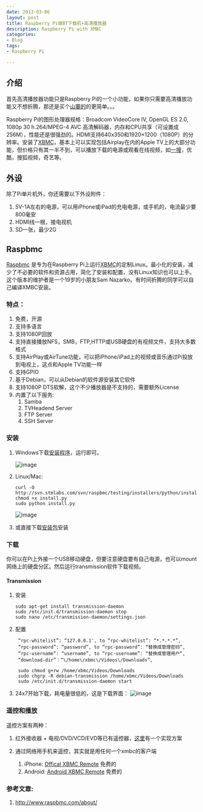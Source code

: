 ```yaml
---
date: 2013-03-06
layout: post
title: Raspberry Pi做BT下载机+高清播放器
description: Raspberry Pi with XMBC
categories:
- Blog
tags:
- Raspberry Pi

---
```


## 介绍

首先高清播放器功能只是Raspberry Pi的一个小功能，如果你只需要高清播放功能又不想折腾，那还是买个[山寨的](http://s.taobao.com/search?q=%B8%DF%C7%E5%B2%A5%B7%C5%C6%F7&commend=all&ssid=s5-e&search_type=item&sourceId=tb.index&initiative_id=tbindexz_20130306)的更简单。。。

Raspberry Pi的图形处理器规格：Broadcom VideoCore IV, OpenGL ES 2.0, 1080p 30 h.264/MPEG-4 AVC 高清解码器，内存和CPU共享（可设置成256M），性能还是很强劲的。HDMI支持640x350和1920×1200（1080P）的分辨率。安装了[XBMC](http://xbmc.org)，基本上可以实现包括Airplay在内的Apple TV上的大部分功能，但价格只有其一半不到，可以播放下载的电源或观看在线视频，如[一搜](http://yisou.com)，优酷，搜狐视频，奇艺等。

## 外设
除了Pi单片机外，你还需要以下外设附件：

1. 5V-1A左右的电源，可以用iPhone或iPad的充电电源，或手机的，电流最少要800毫安
2. HDMI线一根，接电视机
3. SD一张，最少2G

## Raspbmc

[Raspbmc](http://www.raspbmc.com/) 是专为在Raspberry Pi上运行[XBMC](http://xbmc.org)的定制Linux。最小化的安装，减少了不必要的软件和资源占用，简化了安装和配置，没有Linux知识也可以上手。这个版本的维护者是一个19岁的小朋友Sam Nazarko。有时间折腾的同学可以自己编译XMBC安装。

### 特点：
1. 免费，开源
2. 支持多语言
3. 支持1080P回放
4. 支持直接播放NFS，SMB，FTP,HTTP或USB硬盘的有视频文件，支持大多数格式
5. 支持AirPlay或AirTune功能，可以把iPhone/iPad上的视频或音乐通过Pi投放到电视上，这点和Apple TV功能一样
6. 支持GPIO
7. 基于Debian，可以从Debian的软件源安装其它软件
8. 支持1080P DTS软解，这个不少播放器是不支持的，需要额外License
9. 内置了以下服务:
    1. Samba
    2. TVHeadend Server
    3. FTP Server
    4. SSH Server

### 安装
1. Windows下载[安装程序](http://download.raspbmc.com/downloads/bin/installers/raspbmc-win32.zip)，运行即可。

    ![image](http://www.raspbmc.com/wp-content/uploads/2012/06/ins-300x165.jpg)
2. Linux/Mac:

    ```
    curl -O http://svn.stmlabs.com/svn/raspbmc/testing/installers/python/install.py
    chmod +x install.py
    sudo python install.py
    
    ```
   ![image](http://www.raspbmc.com/wp-content/uploads/2012/06/installPython.png)
3.  或直接下载[安装包](http://download.raspbmc.com/downloads/bin/ramdistribution/installer.img.gz)安装

### 下载
你可以在Pi上外接一个USB移动硬盘，但要注意硬盘要有自己电源，也可以mount网络上的硬盘分区。然后运行transmission软件下载视频。

#### Transmission
1. 安装

    ```
    sudo apt-get install transmission-daemon
    sudo /etc/init.d/transmission-daemon stop
    sudo nano /etc/transmission-daemon/settings.json
    ```
2. 配置

   ```
    “rpc-whitelist”: “127.0.0.1″, to “rpc-whitelist”: “*.*.*.*”,
    “rpc-password”: “password”, to “rpc-password”: “替换成管理密码“,
    “rpc-username”: “username”, to “rpc-username”: “替换成管理用户“,   
    “download-dir”：“\/home\/xbmc\/Videos\/Downloads”,
   ```

   ```
    sudo chmod g+rw /home/xbmc/Videos/Downloads
    sudo chgrp -R debian-transmission /home/xbmc/Videos/Downloads   
    sudo /etc/init.d/transmission-daemon start
   ```   
3. 24x7开始下载，耗电量很低的，这是下载界面：
    ![image](https://pbs.twimg.com/media/BErnJ-6CcAEVYsV.jpg:large)

### 遥控和播放

遥控方案有两种：

1. 红外接收器 + 电视/DVD/VCD/EVD等已有遥控器，[这里](http://forum.stmlabs.com/showthread.php?tid=5549)有一个实现方案
       
2. 通过网络用手机来遥控，其实就是用任何一个xmbc的客户端
   1. iPhone: [Offical XBMC Remote](https://itunes.apple.com/us/app/unofficial-official-xbmc-remote/id520480364?ls=1&mt=8) 免费的
   2. Android: [Android XBMC Remote](http://code.google.com/p/android-xbmcremote/) 免费的

### 参考文章:

1. http://www.raspbmc.com/about/
